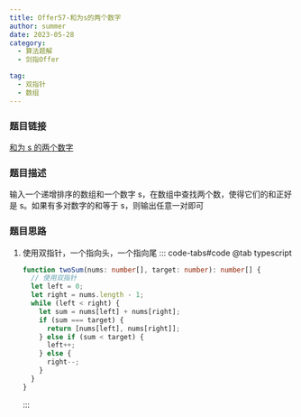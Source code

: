 ```yaml
---
title: Offer57-和为s的两个数字
author: summer
date: 2023-05-28
category:
  - 算法题解
  - 剑指Offer

tag:
  - 双指针
  - 数组
---
```


### 题目链接

[和为 s 的两个数字](https://leetcode-cn.com/problems/he-wei-sde-liang-ge-shu-zi-lcof/)

### 题目描述

输入一个递增排序的数组和一个数字 s，在数组中查找两个数，使得它们的和正好是 s。如果有多对数字的和等于 s，则输出任意一对即可

### 题目思路

1. 使用双指针，一个指向头，一个指向尾
   ::: code-tabs#code
   @tab typescript

   ```typescript
   function twoSum(nums: number[], target: number): number[] {
     // 使用双指针
     let left = 0;
     let right = nums.length - 1;
     while (left < right) {
       let sum = nums[left] + nums[right];
       if (sum === target) {
         return [nums[left], nums[right]];
       } else if (sum < target) {
         left++;
       } else {
         right--;
       }
     }
   }
   ```

   :::
